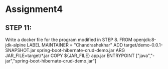 # Assignment4
## STEP 11: 
Write a docker file for the program modified in STEP 8.
FROM openjdk:8-jdk-alpine
LABEL MAINTAINER = "Chandrashekhar" 
ADD target/demo-0.0.1-SNAPSHOT.jar spring-boot-hibernate-crud-demo.jar
ARG JAR_FILE=target/*.jar
COPY ${JAR_FILE} app.jar
ENTRYPOINT ["java","-jar","spring-boot-hibernate-crud-demo.jar"]
